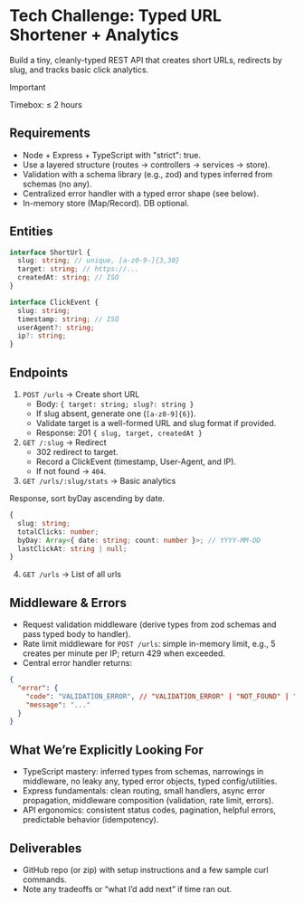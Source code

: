 # Tech Challenge: Typed URL Shortener + Analytics

Build a tiny, cleanly-typed REST API that creates short URLs, redirects by slug, and tracks basic click analytics.

> [!IMPORTANT]
> Timebox: ≤ 2 hours

## Requirements

- Node + Express + TypeScript with "strict": true.
- Use a layered structure (routes → controllers → services → store).
- Validation with a schema library (e.g., zod) and types inferred from schemas (no any).
- Centralized error handler with a typed error shape (see below).
- In-memory store (Map/Record). DB optional.

## Entities

```typescript
interface ShortUrl {
  slug: string; // unique, [a-z0-9-]{3,30}
  target: string; // https://...
  createdAt: string; // ISO
}
```

```typescript
interface ClickEvent {
  slug: string;
  timestamp: string; // ISO
  userAgent?: string;
  ip?: string;
}
```

## Endpoints

1. `POST /urls` → Create short URL
   - Body: `{ target: string; slug?: string }`
   - If slug absent, generate one (`[a-z0-9]{6}`).
   - Validate target is a well-formed URL and slug format if provided.
   - Response: 201 `{ slug, target, createdAt }`
2. `GET /:slug` → Redirect
   - 302 redirect to target.
   - Record a ClickEvent (timestamp, User-Agent, and IP).
   - If not found → `404`.
3. `GET /urls/:slug/stats` → Basic analytics

Response, sort byDay ascending by date.

```typescript
{
  slug: string;
  totalClicks: number;
  byDay: Array<{ date: string; count: number }>; // YYYY-MM-DD
  lastClickAt: string | null;
}
```

4. `GET /urls` → List of all urls

## Middleware & Errors

- Request validation middleware (derive types from zod schemas and pass typed body to handler).
- Rate limit middleware for `POST /urls`: simple in-memory limit, e.g., 5 creates per minute per IP; return 429 when exceeded.
- Central error handler returns:

```json
{
  "error": {
    "code": "VALIDATION_ERROR", // "VALIDATION_ERROR" | "NOT_FOUND" | "RATE_LIMITED" | "INTERNAL"
    "message": "..."
  }
}
```

## What We’re Explicitly Looking For

- TypeScript mastery: inferred types from schemas, narrowings in middleware, no leaky any, typed error objects, typed config/utilities.
- Express fundamentals: clean routing, small handlers, async error propagation, middleware composition (validation, rate limit, errors).
- API ergonomics: consistent status codes, pagination, helpful errors, predictable behavior (idempotency).

## Deliverables

- GitHub repo (or zip) with setup instructions and a few sample curl commands.
- Note any tradeoffs or “what I’d add next” if time ran out.
